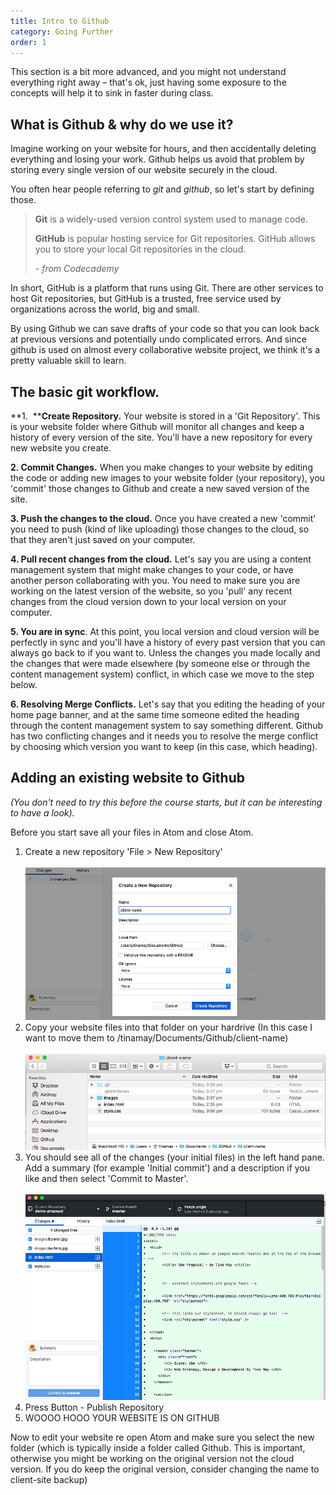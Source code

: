 ```yaml
---
title: Intro to Github
category: Going Further
order: 1
---
```


This section is a bit more advanced, and you might not understand everything right away – that's ok, just having some exposure to the concepts will help it to sink in faster during class.

## What is Github & why do we use it?&nbsp;

Imagine working on your website for hours, and then accidentally deleting everything and losing your work. Github helps us avoid that problem by storing every single version of our website securely in the cloud.&nbsp;

You often hear people referring to *git* and *github*, so let's start by defining those.&nbsp;

> **Git**&nbsp;is a widely-used version control system used to manage code.
>
>
> **GitHub**&nbsp;is popular hosting service for Git repositories. GitHub allows you to store your local Git repositories in the cloud.
>
>
> *- from Codecademy*

In short, GitHub is a platform that runs using Git. There are other services to host Git repositories, but GitHub is a trusted, free service used by organizations across the world, big and small.

By using Github we can save drafts of your code so that you can look back at previous versions and potentially undo complicated errors. And since github is used on almost every collaborative website project, we think it's a pretty valuable skill to learn.&nbsp;

## The basic git workflow.

**1. &nbsp;****Create Repository.** Your website is stored in a 'Git Repository'. This is your website folder where Github will monitor all changes and keep a history of every version of the site. You'll have a new repository for every new website you create.&nbsp;

**2. Commit Changes.** When you make changes to your website by editing the code or adding new images to your website folder (your repository), you 'commit' those changes to Github and create a new saved version of the site.&nbsp;

**3. Push the changes to the cloud.** Once you have created a new 'commit' you need to push (kind of like uploading) those changes to the cloud, so that they aren't just saved on your computer.&nbsp;

**4. Pull recent changes from the cloud.** Let's say you are using a content management system that might make changes to your code, or have another person collaborating with you. You need to make sure you are working on the latest version of the website, so you 'pull' any recent changes from the cloud version down to your local version on your computer.&nbsp;

**5. You are in sync**. At this point, you local version and cloud version will be perfectly in sync and you'll have a history of every past version that you can always go back to if you want to. Unless the changes you made locally and the changes that were made elsewhere (by someone else or through the content management system) conflict, in which case we move to the step below.&nbsp;

**6. Resolving Merge Conflicts.** Let's say that you editing the heading of your home page banner, and at the same time someone edited the heading through the content management system to say something different. Github has two conflicting changes and it needs you to resolve the merge conflict by choosing which version you want to keep (in this case, which heading).&nbsp;

## Adding an existing website to Github

*(You don't need to try this before the course starts, but it can be interesting to have a look).&nbsp;*

Before you start save all your files in Atom and close Atom.&nbsp;

1. Create a new repository 'File &gt; New Repository'<br><br>![](/uploads/versions/screen-shot-2017-12-07-at-3-26-44-pm---x----800-406x---.png)
2. Copy your website files into that folder on your hardrive (In this case I want to move them to /tinamay/Documents/Github/client-name)<br><br>![](/uploads/versions/screen-shot-2017-12-07-at-3-30-26-pm---x----800-258x---.png)
3. You should see all of the changes (your initial files) in the left hand pane. Add a summary (for example 'Initial commit') and a description if you like and then select 'Commit to Master'.&nbsp;<br><br>![](/uploads/versions/screen-shot-2017-12-07-at-3-20-16-pm---x----800-547x---.png)
4. Press Button - Publish Repository&nbsp;
5. WOOOO HOOO YOUR WEBSITE IS ON GITHUB

Now to edit your website re open Atom and make sure you select the new folder (which is typically inside a folder called Github. This is important, otherwise you might be working on the original version not the cloud version. If you do keep the original version, consider changing the name to client-site backup)
